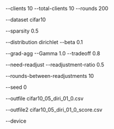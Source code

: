 --clients 10
--total-clients 10
--rounds 200

--dataset cifar10

--sparsity 0.5

--distribution dirichlet
--beta 0.1

--grad-agg
--Gamma 1.0
--tradeoff 0.8

--need-readjust
--readjustment-ratio 0.5

--rounds-between-readjustments 10

--seed 0

--outfile cifar10_05_diri_01_0.csv

--outfile2 cifar10_05_diri_01_0_score.csv

--device